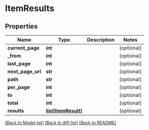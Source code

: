 # ItemResults

## Properties
Name | Type | Description | Notes
------------ | ------------- | ------------- | -------------
**current_page** | **int** |  | [optional] 
**_from** | **int** |  | [optional] 
**last_page** | **int** |  | [optional] 
**next_page_url** | **str** |  | [optional] 
**path** | **str** |  | [optional] 
**per_page** | **int** |  | [optional] 
**to** | **int** |  | [optional] 
**total** | **int** |  | [optional] 
**results** | [**list[ItemResult]**](ItemResult.md) |  | [optional] 

[[Back to Model list]](../README.md#documentation-for-models) [[Back to API list]](../README.md#documentation-for-api-endpoints) [[Back to README]](../README.md)


